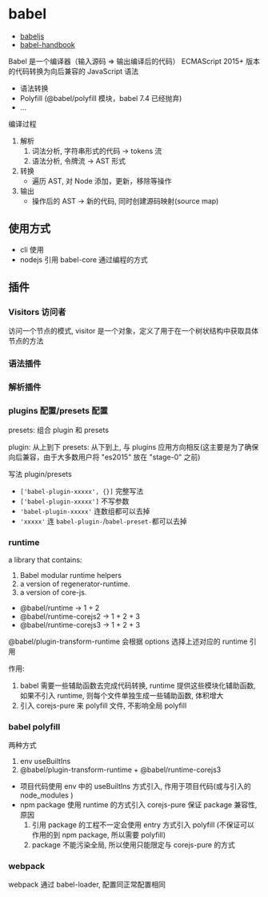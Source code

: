 # babel

- [babeljs](https://www.babeljs.cn/)
- [babel-handbook](https://github.com/jamiebuilds/babel-handbook)

Babel 是一个编译器（输入源码 => 输出编译后的代码）
ECMAScript 2015+ 版本的代码转换为向后兼容的 JavaScript 语法

- 语法转换
- Polyfill (@babel/polyfill 模块，babel 7.4 已经抛弃)
- ...

编译过程

1. 解析
   1. 词法分析, 字符串形式的代码 -> tokens 流
   2. 语法分析, 令牌流 -> AST 形式
2. 转换
   - 遍历 AST, 对 Node 添加，更新，移除等操作
3. 输出
   - 操作后的 AST -> 新的代码, 同时创建源码映射(source map)

## 使用方式

- cli 使用
- nodejs 引用 babel-core 通过编程的方式

## 插件

### Visitors 访问者

访问一个节点的模式, visitor 是一个对象，定义了用于在一个树状结构中获取具体节点的方法

### 语法插件

### 解析插件

### plugins 配置/presets 配置

presets: 组合 plugin 和 presets

plugin: 从上到下
presets: 从下到上, 与 plugins 应用方向相反(这主要是为了确保向后兼容，由于大多数用户将 "es2015" 放在 "stage-0" 之前)

写法 plugin/presets

- `['babel-plugin-xxxxx', {}]` 完整写法
- `['babel-plugin-xxxxx']` 不写参数
- `'babel-plugin-xxxxx'` 连数组都可以去掉
- `'xxxxx'` 连 `babel-plugin-`/`babel-preset-`都可以去掉

### runtime

a library that contains:

1. Babel modular runtime helpers
2. a version of regenerator-runtime.
3. a version of core-js.

- @babel/runtime -> 1 + 2
- @babel/runtime-corejs2 -> 1 + 2 + 3
- @babel/runtime-corejs3 -> 1 + 2 + 3

@babel/plugin-transform-runtime 会根据 options 选择上述对应的 runtime 引用

作用:

1. babel 需要一些辅助函数去完成代码转换, runtime 提供这些模块化辅助函数, 如果不引入 runtime, 则每个文件单独生成一些辅助函数, 体积增大
2. 引入 corejs-pure 来 polyfill 文件, 不影响全局 polyfill

### babel polyfill

两种方式

1. env useBuiltIns
2. @babel/plugin-transform-runtime + @babel/runtime-corejs3

- 项目代码使用 env 中的 useBuiltIns 方式引入, 作用于项目代码(或与引入的 node_modules )
- npm package 使用 runtime 的方式引入 corejs-pure 保证 package 兼容性, 原因
  1. 引用 package 的工程不一定会使用 entry 方式引入 polyfill (不保证可以作用的到 npm package, 所以需要 polyfill)
  2. package 不能污染全局, 所以使用只能限定与 corejs-pure 的方式

### webpack

webpack 通过 babel-loader, 配置同正常配置相同
